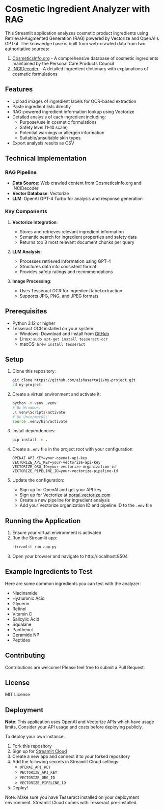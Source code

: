 # Cosmetic Ingredient Analyzer with RAG

This Streamlit application analyzes cosmetic product ingredients using Retrieval-Augmented Generation (RAG) powered by Vectorize and OpenAI's GPT-4. The knowledge base is built from web-crawled data from two authoritative sources:

1. [CosmeticsInfo.org](https://cosmeticsinfo.org) - A comprehensive database of cosmetic ingredients maintained by the Personal Care Products Council
2. [INCIDecoder](https://incidecoder.com) - A detailed ingredient dictionary with explanations of cosmetic formulations

## Features

- Upload images of ingredient labels for OCR-based extraction
- Paste ingredient lists directly
- RAG-powered ingredient information lookup using Vectorize
- Detailed analysis of each ingredient including:
  - Purpose/use in cosmetic formulations
  - Safety level (1-10 scale)
  - Potential warnings or allergen information
  - Suitable/unsuitable skin types
- Export analysis results as CSV

## Technical Implementation

### RAG Pipeline
- **Data Source**: Web crawled content from CosmeticsInfo.org and INCIDecoder
- **Vector Database**: Vectorize
- **LLM**: OpenAI GPT-4 Turbo for analysis and response generation

### Key Components
1. **Vectorize Integration**:
   - Stores and retrieves relevant ingredient information
   - Semantic search for ingredient properties and safety data
   - Returns top 3 most relevant document chunks per query

2. **LLM Analysis**:
   - Processes retrieved information using GPT-4
   - Structures data into consistent format
   - Provides safety ratings and recommendations

3. **Image Processing**:
   - Uses Tesseract OCR for ingredient label extraction
   - Supports JPG, PNG, and JPEG formats

## Prerequisites

- Python 3.12 or higher
- Tesseract OCR installed on your system
  - Windows: Download and install from [GitHub](https://github.com/UB-Mannheim/tesseract/wiki)
  - Linux: `sudo apt-get install tesseract-ocr`
  - macOS: `brew install tesseract`

## Setup

1. Clone this repository:
   ```bash
   git clone https://github.com/aishasartaj1/my-project.git
   cd my-project
   ```

2. Create a virtual environment and activate it:
   ```bash
   python -m venv .venv
   # On Windows:
   .\.venv\Scripts\activate
   # On Unix/macOS:
   source .venv/bin/activate
   ```

3. Install dependencies:
   ```bash
   pip install -e .
   ```

4. Create a `.env` file in the project root with your configuration:
   ```
   OPENAI_API_KEY=your-openai-api-key
   VECTORIZE_API_KEY=your-vectorize-api-key
   VECTORIZE_ORG_ID=your-vectorize-organization-id
   VECTORIZE_PIPELINE_ID=your-vectorize-pipeline-id
   ```

5. Update the configuration:
   - Sign up for OpenAI and get your API key
   - Sign up for Vectorize at [portal.vectorize.com](https://portal.vectorize.com)
   - Create a new pipeline for ingredient analysis
   - Add your Vectorize organization ID and pipeline ID to the `.env` file

## Running the Application

1. Ensure your virtual environment is activated
2. Run the Streamlit app:
   ```bash
   streamlit run app.py
   ```
3. Open your browser and navigate to http://localhost:8504

## Example Ingredients to Test

Here are some common ingredients you can test with the analyzer:
- Niacinamide
- Hyaluronic Acid
- Glycerin
- Retinol
- Vitamin C
- Salicylic Acid
- Squalane
- Panthenol
- Ceramide NP
- Peptides

## Contributing

Contributions are welcome! Please feel free to submit a Pull Request.

## License

MIT License

## Deployment

**Note**: This application uses OpenAI and Vectorize APIs which have usage limits. Consider your API usage and costs before deploying publicly.

To deploy your own instance:

1. Fork this repository
2. Sign up for [Streamlit Cloud](https://streamlit.io/cloud)
3. Create a new app and connect it to your forked repository
4. Add the following secrets in Streamlit Cloud settings:
   - `OPENAI_API_KEY`
   - `VECTORIZE_API_KEY`
   - `VECTORIZE_ORG_ID`
   - `VECTORIZE_PIPELINE_ID`
5. Deploy!

Note: Make sure you have Tesseract installed on your deployment environment. Streamlit Cloud comes with Tesseract pre-installed.
